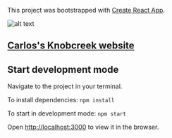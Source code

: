 This project was bootstrapped with [Create React App](https://github.com/facebookincubator/create-react-app).


![alt text](https://i.imgur.com/5TveqDf.jpg "Carlos's Dreamshare")

## [Carlos's Knobcreek website](http://dreamshare-cm.surge.sh/ "Carlos's Dreamshare website")


## Start development mode
Navigate to the project in your terminal.

To install dependencies: `npm install`

To start in development mode: `npm start`

Open [http://localhost:3000](http://localhost:3000) to view it in the browser.
